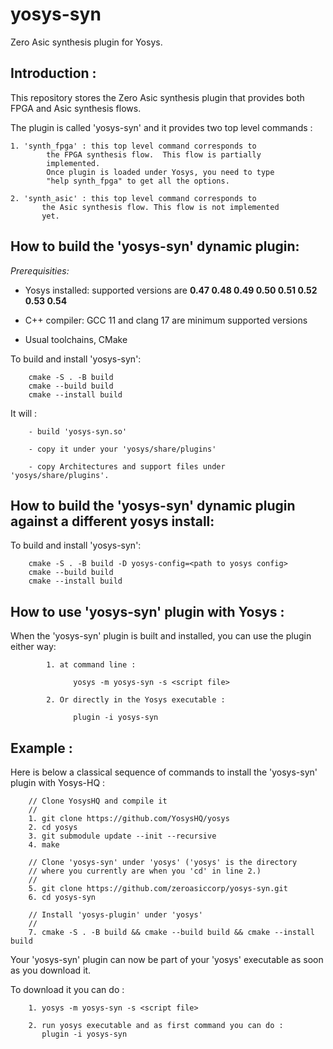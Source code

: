 # yosys-syn
Zero Asic synthesis plugin for Yosys.

Introduction :
------------
This repository stores the Zero Asic synthesis plugin that provides both FPGA and Asic synthesis flows.

The plugin is called 'yosys-syn' and it provides two top level commands : 

	1. 'synth_fpga' : this top level command corresponds to 
            the FPGA synthesis flow.  This flow is partially 
            implemented. 
            Once plugin is loaded under Yosys, you need to type 
            "help synth_fpga" to get all the options.

	2. 'synth_asic' : this top level command corresponds to 
           the Asic synthesis flow. This flow is not implemented 
           yet.

How to build the 'yosys-syn' dynamic plugin:
--------------------------------------------

*Prerequisities:*

 * Yosys installed: supported versions are **0.47 0.48 0.49 0.50 0.51 0.52 0.53 0.54**

 * C++ compiler: GCC 11 and clang 17 are minimum supported versions

 * Usual toolchains, CMake

To build and install 'yosys-syn':

        cmake -S . -B build
        cmake --build build
        cmake --install build


It will : 

        - build 'yosys-syn.so'

        - copy it under your 'yosys/share/plugins'

        - copy Architectures and support files under 'yosys/share/plugins'.


How to build the 'yosys-syn' dynamic plugin against a different yosys install:
------------------------------------------------------------------------------

To build and install 'yosys-syn':

        cmake -S . -B build -D yosys-config=<path to yosys config>
        cmake --build build
        cmake --install build



How to use 'yosys-syn' plugin with Yosys :
------------------------------------------
When the 'yosys-syn' plugin is built and installed, you can use the plugin either way: 

            1. at command line : 

                  yosys -m yosys-syn -s <script file>

            2. Or directly in the Yosys executable : 

                  plugin -i yosys-syn
               

Example : 
--------

Here is below a classical sequence of commands to install the 'yosys-syn' plugin with Yosys-HQ : 

        // Clone YosysHQ and compile it
        //
        1. git clone https://github.com/YosysHQ/yosys
        2. cd yosys
        3. git submodule update --init --recursive
        4. make

        // Clone 'yosys-syn' under 'yosys' ('yosys' is the directory 
        // where you currently are when you 'cd' in line 2.)
        //
        5. git clone https://github.com/zeroasiccorp/yosys-syn.git
        6. cd yosys-syn
        
        // Install 'yosys-plugin' under 'yosys'
        //
        7. cmake -S . -B build && cmake --build build && cmake --install build

Your 'yosys-syn' plugin can now be part of your 'yosys' executable as soon as you download it.

To download it you can do :
  
        1. yosys -m yosys-syn -s <script file> 

        2. run yosys executable and as first command you can do :
           plugin -i yosys-syn
